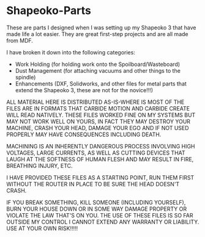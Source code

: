 # Shapeoko-Parts
These are parts I designed when I was setting up my Shapeoko 3 that have made life a lot easier. They are great first-step projects and are all made from MDF.

I have broken it down into the following categories:

* Work Holding (for holding work onto the Spoilboard/Wasteboard)
* Dust Management (for attaching vacuums and other things to the spindle)
* Enhancements (DXF, Solidworks, and other files for metal parts that extend the Shapeoko 3, these are not for the novice!!!)

ALL MATERIAL HERE IS DISTRIBUTED AS-IS-WHERE IS MOST OF THE FILES ARE IN FORMATS THAT CARBIDE MOTION AND CARBIDE CREATE WILL READ NATIVELY. THESE FILES WORKED FINE ON MY SYSTEMS BUT MAY NOT WORK WELL ON YOURS, IN FACT THEY MAY DESTROY YOUR MACHINE, CRASH YOUR HEAD, DAMAGE YOUR EGO AND IF NOT USED PROPERLY MAY HAVE CONSEQUENCES INCLUDING DEATH.

MACHINING IS AN INHERENTLY DANGEROUS PROCESS INVOLVING HIGH VOLTAGES, LARGE CURRENTS, AS WELL AS CUTTING DEVICES THAT LAUGH AT THE SOFTNESS OF HUMAN FLESH AND MAY RESULT IN FIRE, BREATHING INJURY, ETC. 

I HAVE PROVIDED THESE FILES AS A STARTING POINT, RUN THEM FIRST WITHOUT THE ROUTER IN PLACE TO BE SURE THE HEAD DOESN'T CRASH.

IF YOU BREAK SOMETHING, KILL SOMEONE (INCLUDING YOURSELF), BURN YOUR HOUSE DOWN OR IN SOME WAY DAMAGE PROPERTY OR VIOLATE THE LAW THAT'S ON YOU. THE USE OF THESE FILES IS SO FAR OUTSIDE MY CONTROL I CANNOT EXTEND ANY WARRANTY OR LIABILITY. USE AT YOUR OWN RISK!!!!!

